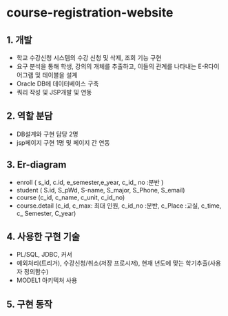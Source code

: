 # course-registration-website

## 1. 개발 
- 학교 수강신청 시스템의 수강 신청 및 삭제, 조회 기능 구현
- 요구 분석을 통해 학생, 강의의 개체를 추출하고, 이들의 관계를 나타내는 E-R다이어그램 및 테이블을 설계
- Oracle DB에 데이터베이스 구축
- 쿼리 작성 및 JSP개발 및 연동

## 2. 역할 분담
- DB설계와 구현 담당 2명
- jsp페이지 구현 1명 및 페이지 간 연동

## 3. Er-diagram

- enroll ( s_id, c.id, e_semester,e_year, c_id_ no :분반 )  
- student ( S.id, S_pWd, S-name, S_major, S_Phone, S_email)  
- course (c_id, c_name, c_unit, c_id_no)  
- course.detail (c_id, c_max: 최대 인원, c_id_no :분반, c_Place :교실, c_time, c_ Semester, C_year)

## 4. 사용한 구현 기술
- PL/SQL, JDBC, 커서  
- 예외처리(트리거), 수강신청/취소(저장 프로시저), 현재 년도에 맞는 학기추출(사용자 정의함수) 
- MODEL1 아키텍처 사용

## 5. 구현 동작
